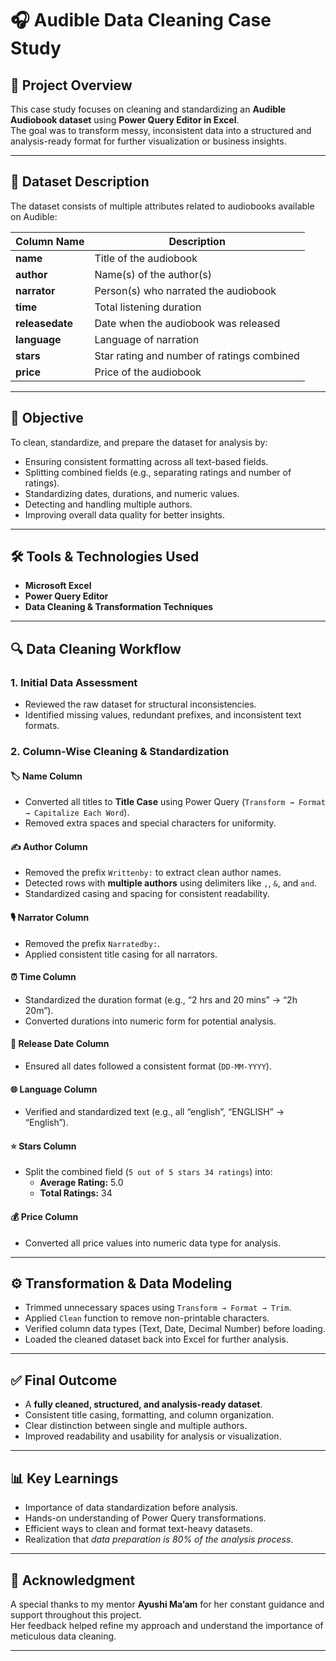 # 🎧 Audible Data Cleaning Case Study

## 📖 Project Overview
This case study focuses on cleaning and standardizing an **Audible Audiobook dataset** using **Power Query Editor in Excel**.  
The goal was to transform messy, inconsistent data into a structured and analysis-ready format for further visualization or business insights.

---

## 🧩 Dataset Description
The dataset consists of multiple attributes related to audiobooks available on Audible:

| Column Name | Description |
|--------------|-------------|
| **name** | Title of the audiobook |
| **author** | Name(s) of the author(s) |
| **narrator** | Person(s) who narrated the audiobook |
| **time** | Total listening duration |
| **releasedate** | Date when the audiobook was released |
| **language** | Language of narration |
| **stars** | Star rating and number of ratings combined |
| **price** | Price of the audiobook |

---

## 🎯 Objective
To clean, standardize, and prepare the dataset for analysis by:
- Ensuring consistent formatting across all text-based fields.
- Splitting combined fields (e.g., separating ratings and number of ratings).
- Standardizing dates, durations, and numeric values.
- Detecting and handling multiple authors.
- Improving overall data quality for better insights.

---

## 🛠 Tools & Technologies Used
- **Microsoft Excel**
- **Power Query Editor**
- **Data Cleaning & Transformation Techniques**

---

## 🔍 Data Cleaning Workflow

### 1. Initial Data Assessment
- Reviewed the raw dataset for structural inconsistencies.
- Identified missing values, redundant prefixes, and inconsistent text formats.

### 2. Column-Wise Cleaning & Standardization

#### 🏷 Name Column
- Converted all titles to **Title Case** using Power Query (`Transform → Format → Capitalize Each Word`).
- Removed extra spaces and special characters for uniformity.

#### ✍️ Author Column
- Removed the prefix `Writtenby:` to extract clean author names.
- Detected rows with **multiple authors** using delimiters like `,`, `&`, and `and`.
- Standardized casing and spacing for consistent readability.

#### 🎙 Narrator Column
- Removed the prefix `Narratedby:`.
- Applied consistent title casing for all narrators.

#### ⏰ Time Column
- Standardized the duration format (e.g., “2 hrs and 20 mins” → “2h 20m”).
- Converted durations into numeric form for potential analysis.

#### 📅 Release Date Column
- Ensured all dates followed a consistent format (`DD-MM-YYYY`).

#### 🌐 Language Column
- Verified and standardized text (e.g., all “english”, “ENGLISH” → “English”).

#### ⭐ Stars Column
- Split the combined field (`5 out of 5 stars 34 ratings`) into:
  - **Average Rating:** 5.0  
  - **Total Ratings:** 34

#### 💰 Price Column
- Converted all price values into numeric data type for analysis.

---

## ⚙️ Transformation & Data Modeling
- Trimmed unnecessary spaces using `Transform → Format → Trim`.
- Applied `Clean` function to remove non-printable characters.
- Verified column data types (Text, Date, Decimal Number) before loading.
- Loaded the cleaned dataset back into Excel for further analysis.

---

## ✅ Final Outcome
- A **fully cleaned, structured, and analysis-ready dataset**.
- Consistent title casing, formatting, and column organization.
- Clear distinction between single and multiple authors.
- Improved readability and usability for analysis or visualization.

---

## 📊 Key Learnings
- Importance of data standardization before analysis.
- Hands-on understanding of Power Query transformations.
- Efficient ways to clean and format text-heavy datasets.
- Realization that *data preparation is 80% of the analysis process*.

---

## 🙏 Acknowledgment
A special thanks to my mentor **Ayushi Ma’am** for her constant guidance and support throughout this project.  
Her feedback helped refine my approach and understand the importance of meticulous data cleaning.

---



